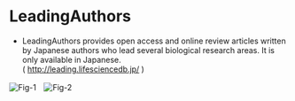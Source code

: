 # LeadingAuthors
* LeadingAuthors provides open access and online review articles written by Japanese authors who lead several biological research areas. It is only available in Japanese.  
( http://leading.lifesciencedb.jp/ )

![Fig-1](https://raw.githubusercontent.com/dbcls/master/services/images/DBCLSservices_LeadingAuthors_fig-1_180525.png)　![Fig-2](https://raw.githubusercontent.com/dbcls/master/services/images/DBCLSservices_LeadingAuthors_fig-2_180525.png)
